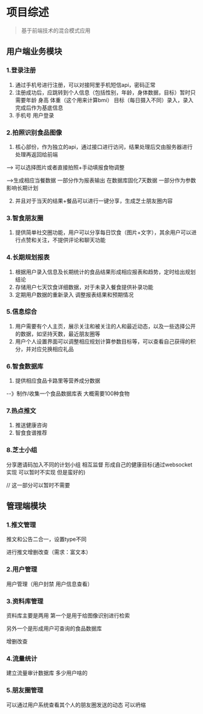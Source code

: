 # 项目综述

> 基于前端技术的混合模式应用

## 用户端业务模块

### 1.登录注册

1. 通过手机号进行注册，可以对接阿里手机短信api，密码正常
2. 注册成功后，应跳转到个人信息（包括性别，年龄，身体数据，目标）暂时只需要年龄 身高 体重（这个用来计算bmi） 目标（每日摄入不同）录入，录入完成后作为基底信息
3. 手机号 用户登录

### 2.拍照识别食品图像

1. 核心部份，作为独立的api，通过接口进行访问，结果处理后交由服务器进行处理再返回给前端

--> 可以选择图片或者直接拍照+手动填报食物调整

-->生成相应当餐数据 一部分作为报表输出 在数据库固化7天数据 一部分作为参数影响长期计划

2. 并且对于当天的结果+餐品可以进行一键分享，生成芝士朋友圈内容

### 3.智食朋友圈

1. 提供简单社交圈功能，用户可以分享每日饮食（图片+文字），其余用户可以进行点赞和关注，不提供评论和聊天功能

### 4.长期规划报表

1. 根据用户录入信息及长期统计的食品结果形成相应报表和趋势，定时给出规划结论
2. 存储用户七天饮食详细数据，对于未录入餐食提供补录功能
3. 定期用户数据的重新录入 调整报表结果和预期情况

### 5.信息综合

1. 用户需要有个人主页，展示关注和被关注的人和最近动态，以及一些选择公开的数据，如坚持天数，最近朋友圈等
2. 用户个人设置界面可以调整相应规划计算参数目标等，可以查看自己获得的积分，并对应兑换相应礼品

### 6.智食数据库

1. 提供相应食品卡路里等营养成分数据

--》制作/收集一个食品数据库表 大概需要100种食物

### 7.热点推文

1. 推送健康咨询
2. 智食食谱推荐

### 8.芝士小组

分享邀请码加入不同的计划小组 相互监督 形成自己的健康目标(通过websocket实现 可以暂时不实现 但是蛮好的)

// 这一部分可以暂时不需要

## 管理端模块

### 1.推文管理

推文和公告二合一，设置type不同

进行推文增删改查（需求：富文本）

### 2.用户管理

用户管理（用户封禁 用户信息查看）

### 3.资料库管理

资料库主要是两用 第一个是用于给图像识别进行检索

另外一个是形成用户可查询的食品数据库

增删改查

### 4.流量统计

建立流量审计数据库 多少用户啥的

### 5.朋友圈管理

可以通过用户系统查看其个人的朋友圈发送的动态
可以坍缩